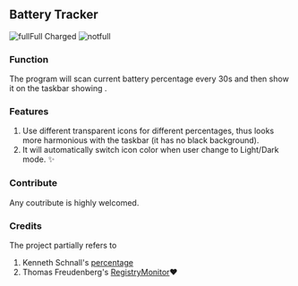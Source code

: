 ## Battery Tracker
![full](https://raw.githubusercontent.com/myfix16/BatteryTrackerWinform/master/showcase1.png)Full Charged ![notfull](https://github.com/myfix16/BatteryTrackerWinform/raw/master/showcase2.png)
### Function
The program will scan current battery percentage every 30s and then show it on the taskbar showing .
### Features
1. Use different transparent icons for different percentages, thus looks more harmonious with the taskbar (it has no black background).
2. It will automatically switch icon color when user change to Light/Dark mode. ✨
### Contribute
Any coutribute is highly welcomed.
### Credits
The project partially refers to
1. Kenneth Schnall's [percentage](https://github.com/kas/percentage)
2. Thomas Freudenberg's [RegistryMonitor](https://www.codeproject.com/Articles/4502/RegistryMonitor-a-NET-wrapper-class-for-RegNotifyC)❤

